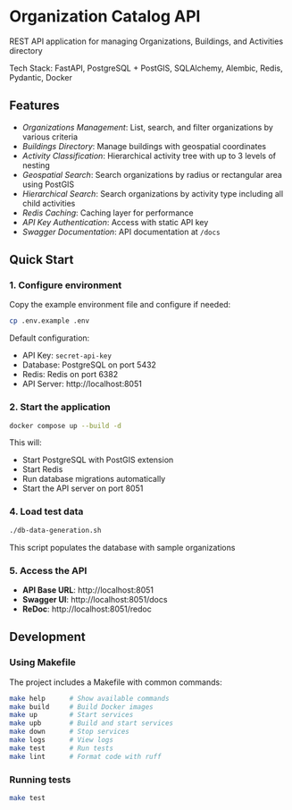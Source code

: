 # Organization Catalog API

REST API application for managing Organizations, Buildings, and Activities directory

Tech Stack: FastAPI, PostgreSQL + PostGIS, SQLAlchemy, Alembic, Redis, Pydantic, Docker

## Features

- *Organizations Management*: List, search, and filter organizations by various criteria
- *Buildings Directory*: Manage buildings with geospatial coordinates
- *Activity Classification*: Hierarchical activity tree with up to 3 levels of nesting
- *Geospatial Search*: Search organizations by radius or rectangular area using PostGIS
- *Hierarchical Search*: Search organizations by activity type including all child activities
- *Redis Caching*: Caching layer for performance
- *API Key Authentication*: Access with static API key
- *Swagger Documentation*: API documentation at `/docs`

## Quick Start

### 1. Configure environment

Copy the example environment file and configure if needed:

```bash
cp .env.example .env
```

Default configuration:
- API Key: `secret-api-key`
- Database: PostgreSQL on port 5432
- Redis: Redis on port 6382
- API Server: http://localhost:8051

### 2. Start the application

```bash
docker compose up --build -d
```

This will:
- Start PostgreSQL with PostGIS extension
- Start Redis
- Run database migrations automatically
- Start the API server on port 8051

### 4. Load test data

```bash
./db-data-generation.sh
```

This script populates the database with sample organizations

### 5. Access the API

- **API Base URL**: http://localhost:8051
- **Swagger UI**: http://localhost:8051/docs
- **ReDoc**: http://localhost:8051/redoc

## Development

### Using Makefile

The project includes a Makefile with common commands:

```bash
make help      # Show available commands
make build     # Build Docker images
make up        # Start services
make upb       # Build and start services
make down      # Stop services
make logs      # View logs
make test      # Run tests
make lint      # Format code with ruff
```

### Running tests

```bash
make test
```
